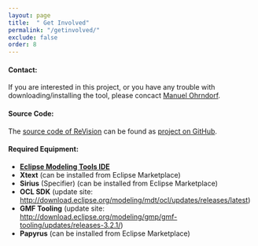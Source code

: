 ```yaml
---
layout: page
title:  " Get Involved"
permalink: "/getinvolved/"
exclude: false
order: 8
---
```


#### Contact:

If you are interested in this project, or you have any trouble with downloading/installing the tool, please concact [Manuel Ohrndorf](mailto:mohrndorf@informatik.uni-siegen.de). 

#### Source Code:

The [source code of ReVision](https://github.com/repairvision/repairvision/) can be found as [project on GitHub](https://github.com/repairvision/repairvision/graphs/contributors).

#### Required Equipment:

* __[Eclipse Modeling Tools IDE](https://www.eclipse.org/downloads/packages/)__
* __Xtext__ (can be installed from Eclipse Marketplace)
* __Sirius__ (Specifier) (can be installed from Eclipse Marketplace)
* __OCL SDK__ (update site: http://download.eclipse.org/modeling/mdt/ocl/updates/releases/latest)
* __GMF Tooling__ (update site: http://download.eclipse.org/modeling/gmp/gmf-tooling/updates/releases-3.2.1/)
* __Papyrus__ (can be installed from Eclipse Marketplace)
